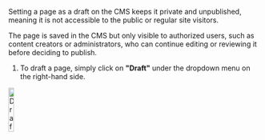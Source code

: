 Setting a page as a draft on the CMS keeps it private and unpublished, meaning it is not accessible to the public or regular site visitors. 

The page is saved in the CMS but only visible to authorized users, such as content creators or administrators, who can continue editing or reviewing it before deciding to publish.

1. To draft a page, simply click on **"Draft"** under the dropdown menu on the right-hand side. 

<p><img src="/static/images/common/draft-menu.jpg" alt="Draft Menu" style="width: 15%;"></p>